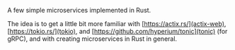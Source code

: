 A few simple microservices implemented in Rust.

The idea is to get a little bit more familiar with [https://actix.rs/](actix-web), [https://tokio.rs/](tokio),
and [https://github.com/hyperium/tonic](tonic) (for gRPC), and with creating microservices in Rust in general.
